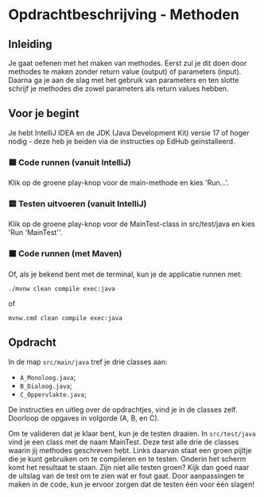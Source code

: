 # Opdrachtbeschrijving - Methoden

## Inleiding
Je gaat oefenen met het maken van methodes. Eerst zul je dit doen door methodes te maken zonder return value (output) of parameters (input). Daarna ga je aan de slag met het gebruik van parameters en ten slotte schrijf je methodes die zowel parameters als return values hebben.

## Voor je begint
Je hebt IntelliJ IDEA en de JDK (Java Development Kit) versie 17 of hoger nodig - deze heb je beiden via de instructies op EdHub geïnstalleerd.

### 🟩 Code runnen (vanuit IntelliJ)
Klik op de groene play-knop voor de main-methode en kies 'Run...'.

### 🟨 Testen uitvoeren (vanuit IntelliJ)
Klik op de groene play-knop voor de MainTest-class in src/test/java en kies 'Run 'MainTest''.

### ⬛ Code runnen (met Maven)

Of, als je bekend bent met de terminal, kun je de applicatie runnen met:

```shell
./mvnw clean compile exec:java
```

of

```shell
mvnw.cmd clean compile exec:java
```

## Opdracht
In de map `src/main/java` tref je drie classes aan:
* `A_Monoloog.java`;
* `B_Dialoog.java`;
* `C_Oppervlakte.java`;

De instructies en uitleg over de opdrachtjes, vind je in de classes zelf. Doorloop de opgaves in volgorde (A, B, en C).

Om te valideren dat je klaar bent, kun je de testen draaien. In `src/test/java` vind je een class met de naam MainTest. Deze test alle drie de classes waarin jij methodes geschreven hebt. Links daarvan staat een groen pijltje die je kunt gebruiken om te compileren en te testen. Onderin het scherm komt het resultaat te staan. Zijn niet alle testen groen? Kijk dan goed naar de uitslag van de test om te zien wat er fout gaat. Door aanpassingen te maken in de code, kun je ervoor zorgen dat de testen één voor één slagen!

